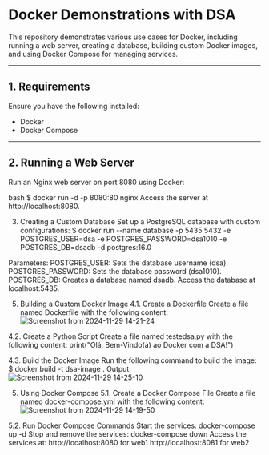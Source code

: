 # Docker Demonstrations with DSA

This repository demonstrates various use cases for Docker, including running a web server, creating a database, building custom Docker images, and using Docker Compose for managing services.

---

## 1. Requirements
Ensure you have the following installed:
- Docker
- Docker Compose

---

## 2. Running a Web Server

Run an Nginx web server on port 8080 using Docker:

bash
$ docker run -d -p 8080:80 nginx
Access the server at http://localhost:8080.

3. Creating a Custom Database
Set up a PostgreSQL database with custom configurations:
$ docker run --name database -p 5435:5432 -e POSTGRES_USER=dsa -e POSTGRES_PASSWORD=dsa1010 -e POSTGRES_DB=dsadb -d postgres:16.0

Parameters:
  POSTGRES_USER: Sets the database username (dsa).
  POSTGRES_PASSWORD: Sets the database password (dsa1010).
  POSTGRES_DB: Creates a database named dsadb.
Access the database at localhost:5435.

5. Building a Custom Docker Image
4.1. Create a Dockerfile
Create a file named Dockerfile with the following content:
![Screenshot from 2024-11-29 14-21-24](https://github.com/user-attachments/assets/491a98ed-a999-437e-bd33-dff02cdeba00)

4.2. Create a Python Script
Create a file named testedsa.py with the following content:
print("Olá, Bem-Vindo(a) ao Docker com a DSA!")

4.3. Build the Docker Image
Run the following command to build the image:
$ docker build -t dsa-image .
Output:
![Screenshot from 2024-11-29 14-25-10](https://github.com/user-attachments/assets/7f8bb213-2ff9-4c96-bb9d-46ef909b6d50)


5. Using Docker Compose
5.1. Create a Docker Compose File
Create a file named docker-compose.yml with the following content:
![Screenshot from 2024-11-29 14-19-50](https://github.com/user-attachments/assets/1d4487b3-ab13-422a-9903-711d8d027056)

5.2. Run Docker Compose Commands
Start the services:
docker-compose up -d
Stop and remove the services:
docker-compose down
Access the services at:
http://localhost:8080 for web1
http://localhost:8081 for web2








